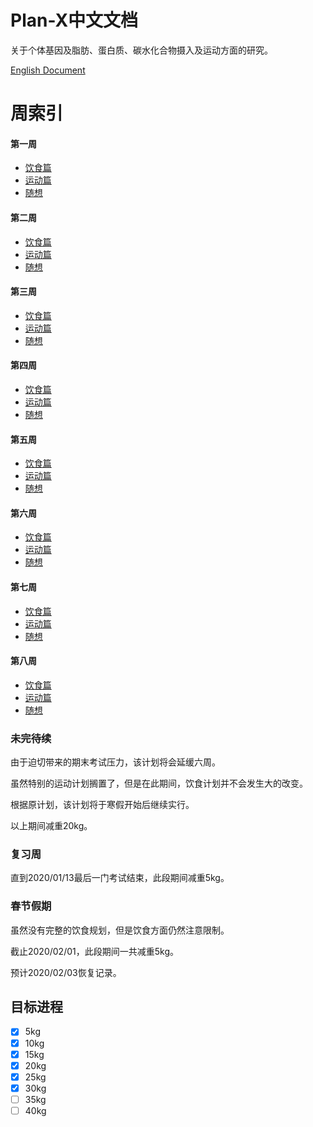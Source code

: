# Plan-X中文文档

关于个体基因及脂肪、蛋白质、碳水化合物摄入及运动方面的研究。

[English Document](/README.md)

# 周索引

#### 第一周

-  [饮食篇](/FOOD/Week_1.md)
-  [运动篇](/EXERCISE/Week_1.md)
-  [随想](/Others/Week_1.md)

#### 第二周

- [饮食篇](/FOOD/Week_2.md)
- [运动篇](/EXERCISE/Week_2.md)
- [随想](/Others/Week_2.md)

#### 第三周

- [饮食篇](/FOOD/Week_3.md)
- [运动篇](/EXERCISE/Week_3.md)
- [随想](/Others/Week_3.md)

#### 第四周

- [饮食篇](/FOOD/Week_4.md)
- [运动篇](/EXERCISE/Week_4.md)
- [随想](/Others/Week_4.md)

#### 第五周

- [饮食篇](/FOOD/Week_5.md)
- [运动篇](/EXERCISE/Week_5.md)
- [随想](/Others/Week_5.md)

#### 第六周

- [饮食篇](/FOOD/Week_6.md)
- [运动篇](/EXERCISE/Week_6.md)
- [随想](/Others/Week_6.md)

#### 第七周

- [饮食篇](/FOOD/Week_7.md)
- [运动篇](/EXERCISE/Week_7.md)
- [随想](/Others/Week_7.md)

#### 第八周

- [饮食篇](/FOOD/Week_8.md)
- [运动篇](/EXERCISE/Week_8.md)
- [随想](/Others/Week_8.md)

### 未完待续

由于迫切带来的期末考试压力，该计划将会延缓六周。

虽然特别的运动计划搁置了，但是在此期间，饮食计划并不会发生大的改变。

根据原计划，该计划将于寒假开始后继续实行。

以上期间减重20kg。



### 复习周

直到2020/01/13最后一门考试结束，此段期间减重5kg。



### 春节假期

虽然没有完整的饮食规划，但是饮食方面仍然注意限制。

截止2020/02/01，此段期间一共减重5kg。

预计2020/02/03恢复记录。



## 目标进程

- [x] 5kg
- [x] 10kg
- [x] 15kg
- [x] 20kg
- [x] 25kg
- [x] 30kg
- [ ] 35kg
- [ ] 40kg